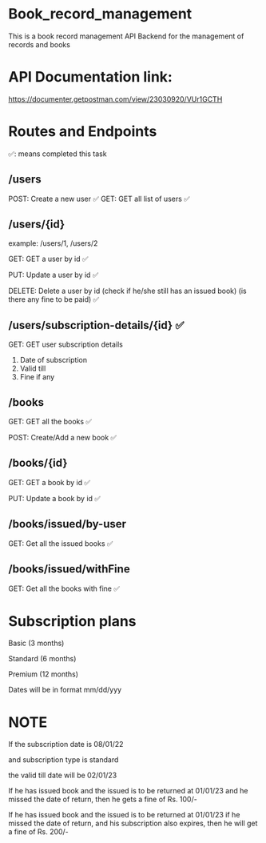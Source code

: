 # Book_record_management

This is a book record management API Backend for the management of records and books

# API Documentation link: 
https://documenter.getpostman.com/view/23030920/VUr1GCTH

# Routes and Endpoints
✅: means completed this task

## /users

POST: Create a new user ✅
GET: GET all list of users ✅

## /users/{id}

example: /users/1, /users/2

GET: GET a user by id ✅

PUT: Update a user by id ✅

DELETE: Delete a user by id (check if he/she still has an issued book) (is there any fine to be paid) ✅

## /users/subscription-details/{id} ✅

GET: GET user subscription details 
1. Date of subscription 
2. Valid till 
3. Fine if any 

## /books

GET: GET all the books ✅

POST: Create/Add a new book ✅

## /books/{id}

GET: GET a book by id ✅

PUT: Update a book by id ✅

## /books/issued/by-user

GET: Get all the issued books ✅

## /books/issued/withFine
GET: Get all the books with fine ✅

# Subscription plans
Basic (3 months)

Standard (6 months)

Premium (12 months)

Dates will be in format mm/dd/yyy

# NOTE
If the subscription date is 08/01/22

and subscription type is standard

the valid till date will be 02/01/23

If he has issued book and the issued is to be returned at 01/01/23
and he missed the date of return, then he gets a fine of Rs. 100/-

If he has issued book and the issued is to be returned at 01/01/23
if he missed the date of return, and his subscription also expires, then he will get a fine of Rs. 200/-


